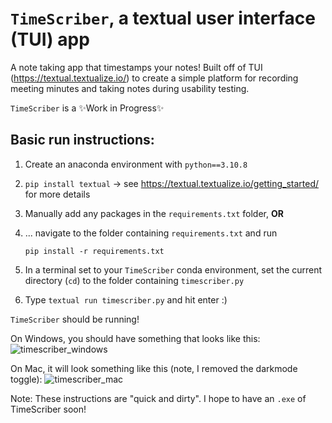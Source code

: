 # `TimeScriber`, a textual user interface (TUI) app
A note taking app that timestamps your notes! Built off of TUI (https://textual.textualize.io/) to create a simple platform for recording meeting minutes and taking notes during usability testing.

`TimeScriber` is a ✨Work in Progress✨

## Basic run instructions:

1. Create an anaconda environment with `python==3.10.8`
2. `pip install textual` -> see https://textual.textualize.io/getting_started/ for more details
3. Manually add any packages in the `requirements.txt` folder, **OR** 
4. ... navigate to the folder containing `requirements.txt` and run 
    
    `pip install -r requirements.txt`

5. In a terminal set to your `TimeScriber` conda environment, set the current directory (`cd`) to the folder containing `timescriber.py`
6. Type `textual run timescriber.py` and hit enter :)

`TimeScriber` should be running!

On Windows, you should have something that looks like this:
![timescriber_windows](https://user-images.githubusercontent.com/62706609/209975501-70a47ab9-b925-4171-bb23-4e0307b57fc8.png)

On Mac, it will look something like this (note, I removed the darkmode toggle):
![timescriber_mac](https://user-images.githubusercontent.com/62706609/209975523-69663171-4e7c-4163-b26f-413e227b74e6.png)

Note: These instructions are "quick and dirty". I hope to have an `.exe` of TimeScriber soon!
